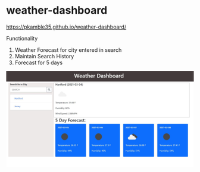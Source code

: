 # weather-dashboard

https://pkamble35.github.io/weather-dashboard/


Functionality
  1. Weather Forecast for city entered in search
  2. Maintain Search History
  3. Forecast for 5 days


![Alt text](./assets/weatherdashboard.JPG)
